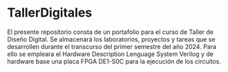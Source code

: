 # TallerDigitales
El presente repositorio consta de un portafolio para el curso de Taller de Diseño Digital. Se almacenará los laboratorios, proyectos y tareas que se desarrollen durante el transcurso del primer semestre del año 2024. Para ello se empleara el Hardware Description Lenguage System Verilog y de hardware base una placa FPGA DE1-S0C para la ejecución de los circuitos.
